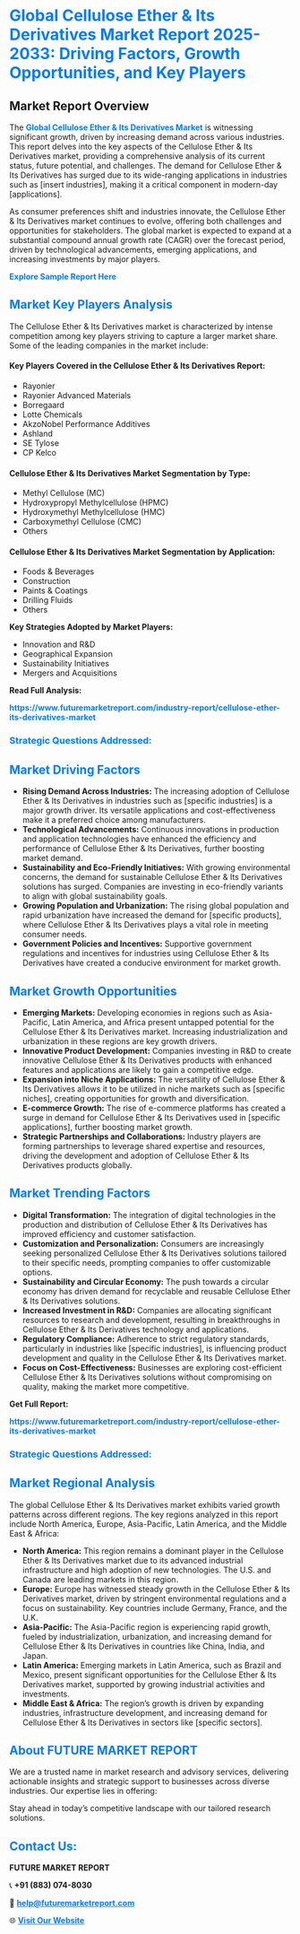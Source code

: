 <h1 style="color: #007BFF;">Global Cellulose Ether & Its Derivatives Market Report 2025-2033: Driving Factors, Growth Opportunities, and Key Players</h1>

<section id="overview">
<h2>Market Report Overview</h2>
<p>The <a href="https://www.futuremarketreport.com/industry-report/cellulose-ether-its-derivatives-market" style="color: #007BFF; text-decoration: none;"><strong>Global Cellulose Ether & Its Derivatives Market</strong></a> is witnessing significant growth, driven by increasing demand across various industries. This report delves into the key aspects of the Cellulose Ether & Its Derivatives market, providing a comprehensive analysis of its current status, future potential, and challenges. The demand for Cellulose Ether & Its Derivatives has surged due to its wide-ranging applications in industries such as [insert industries], making it a critical component in modern-day [applications].</p>
<p>As consumer preferences shift and industries innovate, the Cellulose Ether & Its Derivatives market continues to evolve, offering both challenges and opportunities for stakeholders. The global market is expected to expand at a substantial compound annual growth rate (CAGR) over the forecast period, driven by technological advancements, emerging applications, and increasing investments by major players.</p>
</section>

<section id="overview">
<p><a href="https://www.futuremarketreport.com/request-sample/reportId=57467" style="color: #007BFF; text-decoration: none;"><strong>Explore Sample Report Here</strong></a></p>
</section>

<section id="key-players">
<h2 style="color: #007BFF;">Market Key Players Analysis</h2>
<p>The Cellulose Ether & Its Derivatives market is characterized by intense competition among key players striving to capture a larger market share. Some of the leading companies in the market include:</p>
<h4>Key Players Covered in the Cellulose Ether & Its Derivatives Report:</h4>
<ul><li>Rayonier</li><li>Rayonier Advanced Materials</li><li>Borregaard</li><li>Lotte Chemicals</li><li>AkzoNobel Performance Additives</li><li>Ashland</li><li>SE Tylose</li><li>CP Kelco</li></ul>
<h4>Cellulose Ether & Its Derivatives Market Segmentation by Type:</h4>
<ul><li>Methyl Cellulose (MC)</li><li>Hydroxypropyl Methylcellulose (HPMC)</li><li>Hydroxymethyl Methylcellulose (HMC)</li><li>Carboxymethyl Cellulose (CMC)</li><li>Others</li></ul>

<h4>Cellulose Ether & Its Derivatives Market Segmentation by Application:</h4>
<ul><li>Foods &amp; Beverages</li><li>Construction</li><li>Paints &amp; Coatings</li><li>Drilling Fluids</li><li>Others</li></ul>
<p><strong>Key Strategies Adopted by Market Players:</strong></p>
<ul>
<li>Innovation and R&D</li>
<li>Geographical Expansion</li>
<li>Sustainability Initiatives</li>
<li>Mergers and Acquisitions</li>
</ul>
</section>

<section>
<p><strong>Read Full Analysis: </strong></p><a href="https://www.futuremarketreport.com/industry-report/cellulose-ether-its-derivatives-market" style="color: #007BFF; text-decoration: none;"><strong>https://www.futuremarketreport.com/industry-report/cellulose-ether-its-derivatives-market</strong></a>
<h3 style="color: #007BFF;">Strategic Questions Addressed:</h3>
</section>

<section id="driving-factors">
<h2 style="color: #007BFF;">Market Driving Factors</h2>
<ul>
<li><strong>Rising Demand Across Industries:</strong> The increasing adoption of Cellulose Ether & Its Derivatives in industries such as [specific industries] is a major growth driver. Its versatile applications and cost-effectiveness make it a preferred choice among manufacturers.</li>
<li><strong>Technological Advancements:</strong> Continuous innovations in production and application technologies have enhanced the efficiency and performance of Cellulose Ether & Its Derivatives, further boosting market demand.</li>
<li><strong>Sustainability and Eco-Friendly Initiatives:</strong> With growing environmental concerns, the demand for sustainable Cellulose Ether & Its Derivatives solutions has surged. Companies are investing in eco-friendly variants to align with global sustainability goals.</li>
<li><strong>Growing Population and Urbanization:</strong> The rising global population and rapid urbanization have increased the demand for [specific products], where Cellulose Ether & Its Derivatives plays a vital role in meeting consumer needs.</li>
<li><strong>Government Policies and Incentives:</strong> Supportive government regulations and incentives for industries using Cellulose Ether & Its Derivatives have created a conducive environment for market growth.</li>
</ul>
</section>

<section id="growth-opportunities">
<h2 style="color: #007BFF;">Market Growth Opportunities</h2>
<ul>
<li><strong>Emerging Markets:</strong> Developing economies in regions such as Asia-Pacific, Latin America, and Africa present untapped potential for the Cellulose Ether & Its Derivatives market. Increasing industrialization and urbanization in these regions are key growth drivers.</li>
<li><strong>Innovative Product Development:</strong> Companies investing in R&D to create innovative Cellulose Ether & Its Derivatives products with enhanced features and applications are likely to gain a competitive edge.</li>
<li><strong>Expansion into Niche Applications:</strong> The versatility of Cellulose Ether & Its Derivatives allows it to be utilized in niche markets such as [specific niches], creating opportunities for growth and diversification.</li>
<li><strong>E-commerce Growth:</strong> The rise of e-commerce platforms has created a surge in demand for Cellulose Ether & Its Derivatives used in [specific applications], further boosting market growth.</li>
<li><strong>Strategic Partnerships and Collaborations:</strong> Industry players are forming partnerships to leverage shared expertise and resources, driving the development and adoption of Cellulose Ether & Its Derivatives products globally.</li>
</ul>
</section>

<section id="trending-factors">
<h2 style="color: #007BFF;">Market Trending Factors</h2>
<ul>
<li><strong>Digital Transformation:</strong> The integration of digital technologies in the production and distribution of Cellulose Ether & Its Derivatives has improved efficiency and customer satisfaction.</li>
<li><strong>Customization and Personalization:</strong> Consumers are increasingly seeking personalized Cellulose Ether & Its Derivatives solutions tailored to their specific needs, prompting companies to offer customizable options.</li>
<li><strong>Sustainability and Circular Economy:</strong> The push towards a circular economy has driven demand for recyclable and reusable Cellulose Ether & Its Derivatives solutions.</li>
<li><strong>Increased Investment in R&D:</strong> Companies are allocating significant resources to research and development, resulting in breakthroughs in Cellulose Ether & Its Derivatives technology and applications.</li>
<li><strong>Regulatory Compliance:</strong> Adherence to strict regulatory standards, particularly in industries like [specific industries], is influencing product development and quality in the Cellulose Ether & Its Derivatives market.</li>
<li><strong>Focus on Cost-Effectiveness:</strong> Businesses are exploring cost-efficient Cellulose Ether & Its Derivatives solutions without compromising on quality, making the market more competitive.</li>
</ul>
</section>

<section>
<p><strong>Get Full Report: </strong></p><a href="https://www.futuremarketreport.com/industry-report/cellulose-ether-its-derivatives-market" style="color: #007BFF; text-decoration: none;"><strong>https://www.futuremarketreport.com/industry-report/cellulose-ether-its-derivatives-market</strong></a>
<h3 style="color: #007BFF;">Strategic Questions Addressed:</h3>
</section>


<section id="regional-analysis">
<h2 style="color: #007BFF;">Market Regional Analysis</h2>
<p>The global Cellulose Ether & Its Derivatives market exhibits varied growth patterns across different regions. The key regions analyzed in this report include North America, Europe, Asia-Pacific, Latin America, and the Middle East & Africa:</p>
<ul>
<li><strong>North America:</strong> This region remains a dominant player in the Cellulose Ether & Its Derivatives market due to its advanced industrial infrastructure and high adoption of new technologies. The U.S. and Canada are leading markets in this region.</li>
<li><strong>Europe:</strong> Europe has witnessed steady growth in the Cellulose Ether & Its Derivatives market, driven by stringent environmental regulations and a focus on sustainability. Key countries include Germany, France, and the U.K.</li>
<li><strong>Asia-Pacific:</strong> The Asia-Pacific region is experiencing rapid growth, fueled by industrialization, urbanization, and increasing demand for Cellulose Ether & Its Derivatives in countries like China, India, and Japan.</li>
<li><strong>Latin America:</strong> Emerging markets in Latin America, such as Brazil and Mexico, present significant opportunities for the Cellulose Ether & Its Derivatives market, supported by growing industrial activities and investments.</li>
<li><strong>Middle East & Africa:</strong> The region’s growth is driven by expanding industries, infrastructure development, and increasing demand for Cellulose Ether & Its Derivatives in sectors like [specific sectors].</li>
</ul>
</section>

<footer>
<h2 style="color: #007BFF;">About FUTURE MARKET REPORT</h2>
<p>We are a trusted name in market research and advisory services, delivering actionable insights and strategic support to businesses across diverse industries. Our expertise lies in offering:</p>

<p>Stay ahead in today’s competitive landscape with our tailored research solutions.</p>

<h2 style="color: #007BFF;">Contact Us:</h2>
<p><strong>FUTURE MARKET REPORT</strong></p>
<p>📞 <strong>+91 (883) 074-8030</strong></p>
<p>📧 <strong><a href="mailto:help@futuremarketreport.com" style="color: #007BFF;">help@futuremarketreport.com</a></strong></p>
<p>🌐 <strong><a href="https://www.futuremarketreport.com/" style="color: #007BFF;">Visit Our Website</a></strong></p>
</footer>